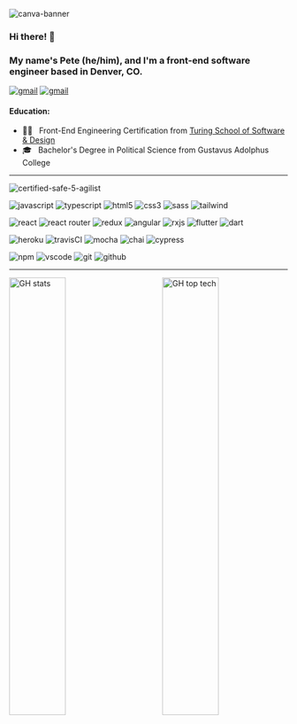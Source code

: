 ![canva-banner](https://user-images.githubusercontent.com/51062974/137573207-64442258-5456-4bc4-a380-14f1474396fa.png)


### Hi there! 👋
### My name's Pete (he/him), and I'm a front-end software engineer based in Denver, CO.

<p>
      <a href="https://www.linkedin.com/in/pcmueller/"><img src="https://img.shields.io/badge/linkedin-%230077B5.svg?style=for-the-badge&logo=linkedin&logoColor=white" alt="gmail"></a>
      <a href="mailto:pmuellerleile@gmail.com"><img src="https://img.shields.io/badge/Gmail-D14836?style=for-the-badge&logo=gmail&logoColor=white" alt="gmail"></a>
</p>


####  Education:
* 👨‍💻 &nbsp; Front-End Engineering Certification from [Turing School of Software & Design](https://terminal.turing.edu/profiles/883)
* 🎓 &nbsp; Bachelor's Degree in Political Science from Gustavus Adolphus College

***

![certified-safe-5-agilist](https://user-images.githubusercontent.com/51062974/217894191-1ccff540-1786-4046-9b71-8dfd9b7470a8.png)

      
<p>
      <img src="https://img.shields.io/badge/javascript%20-%23323330.svg?&style=for-the-badge&logo=javascript&logoColor=%23F7DF1E" alt="javascript" />
      <img src="https://img.shields.io/badge/typescript-%23007ACC.svg?style=for-the-badge&logo=typescript&logoColor=white" alt="typescript" />
      <img src="https://img.shields.io/badge/html5%20-%23E34F26.svg?&style=for-the-badge&logo=html5&logoColor=white" alt="html5" />
      <img src="https://img.shields.io/badge/css3%20-%231572B6.svg?&style=for-the-badge&logo=css3&logoColor=white" alt="css3" />
      <img src="https://img.shields.io/badge/SASS%20-hotpink.svg?&style=for-the-badge&logo=SASS&logoColor=white" alt="sass" />
      <img src="https://img.shields.io/badge/tailwindcss-%2338B2AC.svg?style=for-the-badge&logo=tailwind-css&logoColor=white" alt="tailwind" />
</p>
<p>
      <img src="https://img.shields.io/badge/react%20-%2320232a.svg?&style=for-the-badge&logo=react&logoColor=%2361DAFB" alt="react" />
      <img src="https://img.shields.io/badge/React_Router-CA4245?style=for-the-badge&logo=react-router&logoColor=white" alt="react router"/>
      <img src="https://img.shields.io/badge/redux-%23593d88.svg?style=for-the-badge&logo=redux&logoColor=white" alt="redux" />
      <img src="https://img.shields.io/badge/angular-%23DD0031.svg?style=for-the-badge&logo=angular&logoColor=white" alt="angular" />
      <img src="https://img.shields.io/badge/rxjs-%23B7178C.svg?style=for-the-badge&logo=reactivex&logoColor=white" alt="rxjs" />
      <img src="https://img.shields.io/badge/Flutter-%2302569B.svg?style=for-the-badge&logo=Flutter&logoColor=white" alt="flutter" />
      <img src="https://img.shields.io/badge/dart-%230175C2.svg?style=for-the-badge&logo=dart&logoColor=white" alt="dart" />
</p>
<p>
      <img src="https://img.shields.io/badge/Heroku-430098?style=for-the-badge&logo=heroku&logoColor=white" alt="heroku" />
      <img src="https://img.shields.io/badge/travisci%20-%232B2F33.svg?&style=for-the-badge&logo=travis&logoColor=white" alt="travisCI" />
      <img src="https://img.shields.io/badge/-mocha-%238D6748?style=for-the-badge&logo=mocha&logoColor=white" alt="mocha" />
      <img src="https://img.shields.io/badge/chai-A11404?style=for-the-badge&logo=chai&logoColor=white" alt="chai" />
      <img src="https://img.shields.io/badge/-cypress-%23E5E5E5?style=for-the-badge&logo=cypress&logoColor=058a5e" alt="cypress" />
</p>
<p>
      <img src="https://img.shields.io/badge/NPM-%23000000.svg?style=for-the-badge&logo=npm&logoColor=white" alt="npm" />
      <img src="https://img.shields.io/badge/VisualStudioCode-0078d7.svg?style=for-the-badge&logo=visual-studio-code&logoColor=white" alt="vscode" />
      <img src="https://img.shields.io/badge/git-%23F05033.svg?style=for-the-badge&logo=git&logoColor=white" alt="git" />
      <img src="https://img.shields.io/badge/github-%23121011.svg?style=for-the-badge&logo=github&logoColor=white" alt="github" />
</p>

***

<p>
      <img width="45%" alt="GH stats" src="https://github-readme-stats.vercel.app/api?username=pcmueller&show_icons=true&layout=compact&theme=blue-green&hide=stars_private=true">
      <img width="45%" align="right" alt="GH top tech" src="https://github-readme-stats.vercel.app/api/top-langs/?username=pcmueller&show_icons=true&layout=compact&theme=blue-green">
</p>
